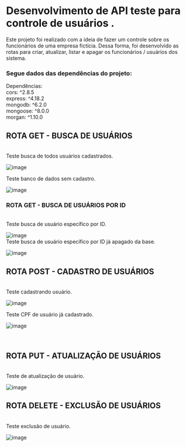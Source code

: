 # Desenvolvimento de API teste para controle de usuários .
Este projeto foi realizado com a ideia de fazer um controle sobre os funcionários de uma empresa fictícia. Dessa forma, foi desenvolvido as rotas para criar, atualizar, listar e apagar os 
funcionários / usuários dos sistema.

### Segue dados das dependências do projeto: <br>

Dependências: <br>
cors: ^2.8.5<br>
express: ^4.18.2<br>
mongodb: ^6.2.0<br>
mongoose: ^8.0.0<br>
morgan: ^1.10.0<br>

## ROTA GET - BUSCA DE USUÁRIOS
<br>
Teste busca de todos usuários cadastrados.

![image](https://github.com/MatheusNascimento99/Case-2/assets/139829100/58693e8f-cdcc-4254-8706-9f55a5f4f403)
<br>

Teste banco de dados sem cadastro.

![image](https://github.com/MatheusNascimento99/Case-2/assets/139829100/0f789c89-5d76-482b-8979-7c6fc619aae4)
<br>

### ROTA GET - BUSCA DE USUÁRIOS POR ID
<br>
Teste busca de usuário específico por ID.

![image](https://github.com/MatheusNascimento99/Case-2/assets/139829100/e31ec7ee-212e-49fc-ae14-02b34601f98f)
<br>
Teste busca de usuário específico por ID já apagado da base.

![image](https://github.com/MatheusNascimento99/Case-2/assets/139829100/7cd25e09-076d-4c16-be2e-c4416adf03c8)


## ROTA POST - CADASTRO DE USUÁRIOS
<br>
Teste cadastrando usuário.

![image](https://github.com/MatheusNascimento99/Case-2/assets/139829100/d482c42b-729a-4dbd-a163-cb1e1f12e4fb)
<br>

Teste CPF de usuário já cadastrado.

![image](https://github.com/MatheusNascimento99/Case-2/assets/139829100/fe70c47d-4664-43b1-87db-4f36ef261729)

<br>

## ROTA PUT - ATUALIZAÇÃO DE USUÁRIOS
<br>
Teste de atualização de usuário.

![image](https://github.com/MatheusNascimento99/Case-2/assets/139829100/02817807-d9a3-463a-af91-a247d83ec3e1)


## ROTA DELETE - EXCLUSÃO DE USUÁRIOS
<br>
Teste exclusão de usuário.

![image](https://github.com/MatheusNascimento99/Case-2/assets/139829100/75b0ad4b-0464-416f-a108-debaed39855b)
